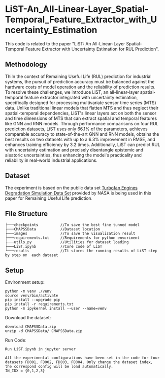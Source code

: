 # LiST-An_All-Linear-Layer_Spatial-Temporal_Feature_Extractor_with_Uncertainty_Estimation
This code is related to the paper "LiST: An All-Linear-Layer Spatial-Temporal Feature Extractor with Uncertainty Estimation for RUL Prediction".

## Methodology
ThiIn the context of Remaining Useful Life (RUL) prediction for industrial systems, the pursuit of prediction accuracy must be balanced against the hardware costs of model operation and the reliability of prediction results. 
To resolve these challenges, we introduce LiST, an all-linear-layer spatial-temporal feature extractor integrated with uncertainty estimation, specifically designed for processing multivariate sensor time series (MTS) data. 
Unlike traditional linear models that flatten MTS and thus neglect their spatial-temporal dependencies, LiST's linear layers act on both the sensor and time dimensions of MTS that can extract spatial and temporal features like GNN and RNN models.
Through performance comparisons on four RUL prediction datasets, LiST uses only 66.1% of the parameters, achieves comparable accuracy to state-of-the-art GNN and RNN models, obtains the best results on two datasets with up to a 6.3% improvement in RMSE, and enhances training efficiency by 3.2 times. 
Additionally, LiST can predict RUL with uncertainty estimation and precisely disentangle epistemic and aleatoric uncertainties,  thus enhancing the model's practicality and reliability in real-world industrial applications.

## Dataset
The experiment is based on the public data set [Turbofan Engines Degradation Simulation Data Set](https://data.nasa.gov/Aerospace/CMAPSS-Jet-Engine-Simulated-Data/ff5v-kuh6/about_data)
provided by NASA is being used in this paper for Remaining Useful Life prediction.

## File Structure
```
├───checkpoints          //To save the best fine tunned model 
├───CMAPSSData           //Dataset location 
├───images               //To save the visualization result 
├───requirements.txt     //Requirements for python envoriment 
├───utils.py             //Utilities for dataset loading 
├───LiST.ipynb           //Core code of LiST  
└───results              //It stores the running results of LiST step by step on  each dataset 
```

## Setup
Environment setup:

```
python -m venv ./venv
source venv/bin/activate
pip install --upgrade pip
pip install -r requirements.txt
python -m ipykernel install --user --name=venv
```

Download the dataset:

```
download CMAPSSData.zip 
unzip -d CMAPSSData/ CMAPSSData.zip
```

Run Code:
```
Run LiST.ipynb in jupyter server

All the experimental configurations have been set in the code for four datasets FD001, FD002, FD003, FD004. Only change the dataset index, the correspond config will be load automatically. 
IN_IDX = {0,1,2,3}
```
